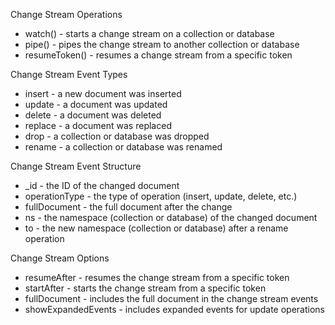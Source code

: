 Change Stream Operations

- watch() - starts a change stream on a collection or database
- pipe() - pipes the change stream to another collection or database
- resumeToken() - resumes a change stream from a specific token

Change Stream Event Types

- insert - a new document was inserted
- update - a document was updated
- delete - a document was deleted
- replace - a document was replaced
- drop - a collection or database was dropped
- rename - a collection or database was renamed

Change Stream Event Structure

- _id - the ID of the changed document
- operationType - the type of operation (insert, update, delete, etc.)
- fullDocument - the full document after the change
- ns - the namespace (collection or database) of the changed document
- to - the new namespace (collection or database) after a rename operation

Change Stream Options

- resumeAfter - resumes the change stream from a specific token
- startAfter - starts the change stream from a specific token
- fullDocument - includes the full document in the change stream events
- showExpandedEvents - includes expanded events for update operations
